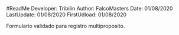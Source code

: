 #ReadMe
    Developer: Tribilin
    Author: FalcoMasters
    Date: 01/08/2020
    LastUpdate: 01/08/2020
    FirstUdload: 01/08/2020

Formulario validado para registro multiproposito.